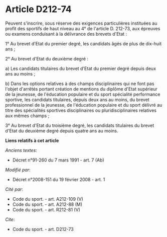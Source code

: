 # Article D212-74

Peuvent s'inscrire, sous réserve des exigences particulières instituées au profit des sportifs de haut niveau au 4° de
l'article D. 212-73, aux épreuves ou examens conduisant à la délivrance des brevets d'Etat : 

1° Au brevet d'Etat du premier degré, les candidats âgés de plus de dix-huit ans ; 

2° Au brevet d'Etat du deuxième degré : 

a) Les candidats titulaires du brevet d'Etat du premier degré depuis deux ans au moins ; 

b) Dans les options relatives à des champs disciplinaires qui ne font pas l'objet d'arrêtés portant création de mentions du
diplôme d'Etat supérieur de la jeunesse, de l'éducation populaire et du sport spécialité performance sportive, les candidats
titulaires, depuis deux ans au moins, du brevet professionnel de la jeunesse, de l'éducation populaire et du sport délivré au
titre des spécialités sportives disciplinaires ou pluridisciplinaires relatives aux mêmes champs ; 

3° Au brevet d'Etat du troisième degré, les candidats titulaires du brevet d'Etat du deuxième degré depuis quatre ans au
moins.

**Liens relatifs à cet article**

_Anciens textes_:

  - Décret n°91-260 du 7 mars 1991 - art. 7 (Ab)

_Modifié par_:

  - Décret n°2008-151 du 19 février 2008 - art. 1

_Cité par_:

  - Code du sport. - art. A212-109 (V)
  - Code du sport. - art. A212-88 (M)
  - Code du sport. - art. R212-81 (V)

_Cite_:

  - Code du sport. - art. D212-73
